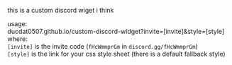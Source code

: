 this is a custom discord wiget i think

usage:  
ducdat0507.github.io/custom-discord-widget?invite=[invite]&style=[style]  
where:  
`[invite]` is the invite code (`fHcWmmprGm` in `discord.gg/fHcWmmprGm`)  
`[style]` is the link for your css style sheet (there is a default fallback style)  
